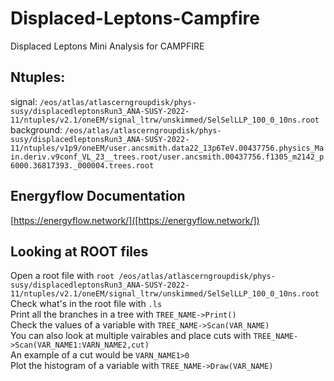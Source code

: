# Displaced-Leptons-Campfire
Displaced Leptons Mini Analysis for CAMPFIRE

## Ntuples:
signal: `/eos/atlas/atlascerngroupdisk/phys-susy/displacedleptonsRun3_ANA-SUSY-2022-11/ntuples/v2.1/oneEM/signal_ltrw/unskimmed/SelSelLLP_100_0_10ns.root` <br />
background: `/eos/atlas/atlascerngroupdisk/phys-susy/displacedleptonsRun3_ANA-SUSY-2022-11/ntuples/v1p9/oneEM/user.ancsmith.data22_13p6TeV.00437756.physics_Main.deriv.v9conf_VL_23__trees.root/user.ancsmith.00437756.f1305_m2142_p6000.36817393._000004.trees.root`

## Energyflow Documentation
[https://energyflow.network/]([https://energyflow.network/])

## Looking at ROOT files
Open a root file with `root /eos/atlas/atlascerngroupdisk/phys-susy/displacedleptonsRun3_ANA-SUSY-2022-11/ntuples/v2.1/oneEM/signal_ltrw/unskimmed/SelSelLLP_100_0_10ns.root` <br />
Check what's in the root file with `.ls` <br />
Print all the branches in a tree with `TREE_NAME->Print()` <br />
Check the values of a variable with `TREE_NAME->Scan(VAR_NAME)` <br/>
You can also look at multiple vairables and place cuts with `TREE_NAME->Scan(VAR_NAME1:VARN_NAME2,cut)` <br />
An example of a cut would be `VARN_NAME1>0` <br />
Plot the histogram of a variable with `TREE_NAME->Draw(VAR_NAME)` <br/>
